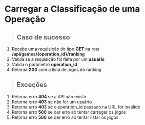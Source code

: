 # Carregar a Classificação de uma Operação

> ## Caso de sucesso

1. Recebe uma requisição do tipo **GET** na rota **/api/games/{operation_id}/ranking**
2. Valida se a requisição foi feita por um **usuário**
3. Valida o parâmetro **operation_id**
3. Retorna **200** com a lista de jogos do ranking

> ## Exceções

1. Retorna erro **404** se a API não existir
2. Retorna erro **403** se não for um usuário
3. Retorna erro **403** se o operation_id passado na URL for inválido
3. Retorna erro **500** se der erro ao tentar carregar os jogos
3. Retorna erro **500** se der erro ao tentar listar os jogos
